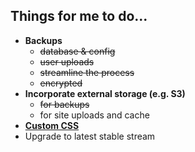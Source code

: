 ## Things for me to do...

* **Backups**
    * <del>database &amp; config</del>
    * <del>user uploads</del>
    * <del>streamline the process</del>
    * <del>encrypted</del>
* **Incorporate external storage (e.g. S3)**
    * <del>for backups</del>
    * for site uploads and cache
* **[Custom CSS](https://github.com/tootsuite/documentation/blob/master/Running-Mastodon/Customizing.md)** 
* Upgrade to latest stable stream

